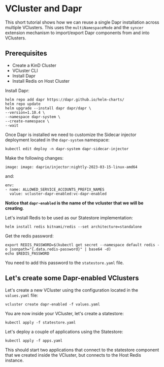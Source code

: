 # VCluster and Dapr


This short tutorial shows how we can reuse a single Dapr installation across multiple VClusters. 
This uses the `multiNamespaceMode` and the `syncer` extension mechanism to import/export Dapr components from and into VClusters. 

## Prerequisites

- Create a KinD Cluster
- VCluster CLI
- Install Dapr
- Install Redis on Host Cluster

Install Dapr: 


```
helm repo add dapr https://dapr.github.io/helm-charts/
helm repo update
helm upgrade --install dapr dapr/dapr \
--version=1.10.4 \
--namespace dapr-system \
--create-namespace \
--wait
```

Once Dapr is installed we need to customize the Sidecar injector deployment located in the `dapr-system` namespace: 

```
kubectl edit deploy -n dapr-system dapr-sidecar-injector
```

Make the following changes: 

```
image: image: daprio/injector:nightly-2023-03-15-linux-amd64
```

and: 

```
env: 
- name: ALLOWED_SERVICE_ACCOUNTS_PREFIX_NAMES
  value: vcluster-dapr-enabled:vc-dapr-enabled
```

**Notice that `dapr-enabled` is the name of the vcluster that we will be creating**. 


Let's install Redis to be used as our Statestore implementation:

```
helm install redis bitnami/redis --set architecture=standalone
```

Get the redis password: 
```
export REDIS_PASSWORD=$(kubectl get secret --namespace default redis -o jsonpath="{.data.redis-password}" | base64 -d) 
echo $REDIS_PASSWORD
```

You need to add this password to the `statestore.yaml` file. 

## Let's create some Dapr-enabled VClusters

Let's create a new VCluster using the configuration located in the `values.yaml` file: 

```
vcluster create dapr-enabled -f values.yaml
```

You are now inside your VCluster, let's create a statestore: 

```
kubectl apply -f statestore.yaml
```

Let's deploy a couple of applications using the Statestore: 

```
kubectl apply -f apps.yaml
```

This should start two applications that connect to the statestore component that we created inside the VCluster, but connects to the Host Redis instance. 

